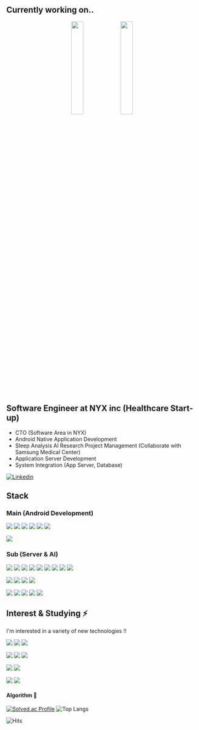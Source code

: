 
## Currently working on..
<p align="center">
  <img width="25%" src="https://user-images.githubusercontent.com/48381543/142892244-4386398c-94b1-4c83-86a0-605a95a34ad1.gif"/>       <img width="25%" src="https://user-images.githubusercontent.com/48381543/142892267-2399da97-d63d-4123-b53b-eb64287ed6c6.gif"/>
</p> 


## Software Engineer at NYX inc (Healthcare Start-up)
* CTO (Software Area in NYX)
* Android Native Application Development
* Sleep Analysis AI Research Project Management (Collaborate with Samsung Medical Center)
* Application Server Development
* System Integration (App Server, Database)

[![Linkedin](https://img.shields.io/badge/Linkedin-0A66C2?style=flat-square&logo=linkedin&logoColor=white&link=https://www.linkedin.com/in/donghan-park-9251a9206/)](https://www.linkedin.com/in/donghan-park-9251a9206/)

## Stack
### Main (Android Development)
<img src="https://img.shields.io/badge/Android-3DDC84?style=flat-square&logo=Android&logoColor=white"/> <img src="https://img.shields.io/badge/Android Studio-3DDC84?style=flat-square&logo=AndroidStudio&logoColor=white"/> <img src="https://img.shields.io/badge/Java-007396?style=flat-square&logo=Java&logoColor=white"/> <img src="https://img.shields.io/badge/Bluetooth-0082FC?style=flat-square&logo=Bluetooth&logoColor=white"/> <img src="https://img.shields.io/badge/Firebase-FFCA28?style=flat-square&logo=Firebase&logoColor=white"/> <img src="https://img.shields.io/badge/Kotlin-0095D5?style=flat-square&logo=Kotlin&logoColor=white"/>

<img src="https://img.shields.io/badge/Material Design-757575?style=flat-square&logo=MaterialDesign&logoColor=white"/>


### Sub (Server & AI)
<img src="https://img.shields.io/badge/Node.js-339933?style=flat-square&logo=Node.js&logoColor=white"/> <img src="https://img.shields.io/badge/JavaScript-F7DF1E?style=flat-square&logo=JavaScript&logoColor=white"/> <img src="https://img.shields.io/badge/Express-000000?style=flat-square&logo=Express&logoColor=white"/> <img src="https://img.shields.io/badge/AWS-232F3E?style=flat-square&logo=AmazonAWS&logoColor=white"/> <img src="https://img.shields.io/badge/MySQL-4479A1?style=flat-square&logo=MySQL&logoColor=white"/> <img src="https://img.shields.io/badge/Visual Studio Code-007ACC?style=flat-square&logo=VisualStudioCode&logoColor=white"/> <img src="https://img.shields.io/badge/Ubuntu-E95420?style=flat-square&logo=Ubuntu&logoColor=white"/> <img src="https://img.shields.io/badge/FileZilla-BF0000?style=flat-square&logo=FileZilla&logoColor=white"/> <img src="https://img.shields.io/badge/Redis-DC382D?style=flat-square&logo=Redis&logoColor=white"/>

<img src="https://img.shields.io/badge/Python-3766AB?style=flat-square&logo=Python&logoColor=white"/> <img src="https://img.shields.io/badge/PyCharm-000000?style=flat-square&logo=PyCharm&logoColor=white"/> <img src="https://img.shields.io/badge/PyTorch-EE4C2C?style=flat-square&logo=PyTorch&logoColor=white"/> <img src="https://img.shields.io/badge/Keras-D00000?style=flat-square&logo=Keras&logoColor=white"/>

<img src="https://img.shields.io/badge/C-A8B9CC?style=flat-square&logo=C&logoColor=white"/> <img src="https://img.shields.io/badge/C++-00599C?style=flat-square&logo=cplusplus&logoColor=white"/> 
<img src="https://img.shields.io/badge/Arduino-00979D?style=flat-square&logo=Arduino&logoColor=white"/> <img src="https://img.shields.io/badge/Git-F05032?style=flat-square&logo=Git&logoColor=white"/> <img src="https://img.shields.io/badge/Visual Studio-5C2D91?style=flat-square&logo=VisualStudio&logoColor=white"/> 




## Interest & Studying ⚡

I'm interested in a variety of new technologies !!

<img src="https://img.shields.io/badge/Flutter-02569B?style=flat-square&logo=Flutter&logoColor=white"/> <img src="https://img.shields.io/badge/Dart-0175C2?style=flat-square&logo=Dart&logoColor=white"/> <img src="https://img.shields.io/badge/ReactiveX-B7178C?style=flat-square&logo=ReactiveX&logoColor=white"/> 

<img src="https://img.shields.io/badge/pandas-150458?style=flat-square&logo=pandas&logoColor=white"/> <img src="https://img.shields.io/badge/TensorFlow-FF6F00?style=flat-square&logo=TensorFlow&logoColor=white"/> <img src="https://img.shields.io/badge/R-276DC3?style=flat-square&logo=R&logoColor=white"/> 

<img src="https://img.shields.io/badge/MongoDB-47A248?style=flat-square&logo=MongoDB&logoColor=white"/> <img src="https://img.shields.io/badge/Docker-2496ED?style=flat-square&logo=Docker&logoColor=white"/> 

<img src="https://img.shields.io/badge/Ethereum-3C3C3D?style=flat-square&logo=Ethereum&logoColor=white"/> <img src="https://img.shields.io/badge/Hyperledger-2F3134?style=flat-square&logo=Hyperledger&logoColor=white"/> 


#### Algorithm 💖
[![Solved.ac Profile](http://mazassumnida.wtf/api/v2/generate_badge?boj=tnqkr98)](https://solved.ac/profile/tnqkr98/)
![Top Langs](https://github-readme-stats.vercel.app/api/top-langs/?username=tnqkr98&layout=compact&theme=dark)

![Hits](https://hits.seeyoufarm.com/api/count/incr/badge.svg?url=https%3A%2F%2Fgithub.com%2Ftnqkr98%2Fhit-counter&count_bg=%2379C83D&title_bg=%23555555&icon=&icon_color=%23E7E7E7&title=hits&edge_flat=false)
<!--
**tnqkr98/tnqkr98** is a ✨ _special_ ✨ repository because its `README.md` (this file) appears on your GitHub profile.

Here are some ideas to get you started:

- 🔭 I’m currently working on ...
- 🌱 I’m currently learning ...
- 👯 I’m looking to collaborate on ...
- 🤔 I’m looking for help with ...
- 💬 Ask me about ...
- 📫 How to reach me: ...
- 😄 Pronouns: ...
- ⚡ Fun fact: ...
-->


